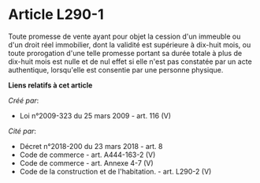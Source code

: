 # Article L290-1

Toute promesse de vente ayant pour objet la cession d'un immeuble ou d'un droit réel immobilier, dont la validité est
supérieure à dix-huit mois, ou toute prorogation d'une telle promesse portant sa durée totale à plus de dix-huit mois est
nulle et de nul effet si elle n'est pas constatée par un acte authentique, lorsqu'elle est consentie par une personne
physique.

**Liens relatifs à cet article**

_Créé par_:

  - Loi n°2009-323 du 25 mars 2009 - art. 116 (V)

_Cité par_:

  - Décret n°2018-200 du 23 mars 2018 - art. 8
  - Code de commerce - art. A444-163-2 (V)
  - Code de commerce - art. Annexe 4-7 (V)
  - Code de la construction et de l'habitation. - art. L290-2 (V)
